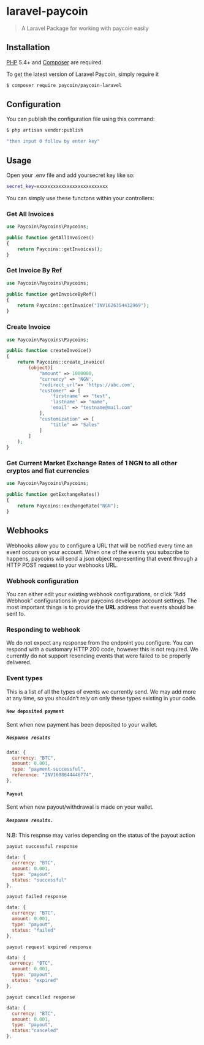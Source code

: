 # laravel-paycoin

> A Laravel Package for working with paycoin easily

## Installation

[PHP](https://php.net) 5.4+ and [Composer](https://getcomposer.org) are required.

To get the latest version of Laravel Paycoin, simply require it

```bash
$ composer require paycoin/paycoin-laravel
```

## Configuration

You can publish the configuration file using this command:

```bash
$ php artisan vendor:publish

"then input 0 follow by enter key"
```

## Usage
Open your .env file and add yoursecret key like so:

```bash
secret_key=xxxxxxxxxxxxxxxxxxxxxxxxxx
```

You can simply use these functons within your controllers: 

### Get All Invoices

```php
use Paycoin\Paycoins\Paycoins;

public function getAllInvoices()
{
    return Paycoins::getInvoices();
}
```

### Get Invoice By Ref

```php
use Paycoin\Paycoins\Paycoins;

public function getInvoiceByRef()
{
    return Paycoins::getInvoice("INV1626354432969");
}
```

### Create Invoice

```php
use Paycoin\Paycoins\Paycoins;

public function createInvoice()
{
    return Paycoins::create_invoice(
        (object)[
            "amount" => 1000000,
            "currency" => 'NGN',
            "redirect_url"=> 'https://abc.com',
            "customer" => [
                'firstname' => "test",
                'lastname' => "name",
                'email' => "testname@mail.com"
            ],
            "customization" => [
                "title" => "Sales"
            ]
        ]
    );
}
```

### Get Current Market Exchange Rates of 1 NGN to all other cryptos and fiat currencies

```php
use Paycoin\Paycoins\Paycoins;

public function getExchangeRates()
{
    return Paycoins::exchangeRate("NGN");
}
```
## Webhooks
Webhooks allow you to configure a URL that will be notified every time an event occurs on your account. When one of the events you subscribe to happens, paycoins will send a json object representing that event through a HTTP POST request to your webhooks URL.

### Webhook configuration
You can either edit your existing webhook configurations, or click “Add Webhook” configurations in your paycoins developer account settings. The most important things is to provide the <b>URL</b> address that events should be sent to.

### Responding to webhook
We do not expect any response from the endpoint you configure. You can respond with a customary HTTP 200 code, however this is not required. We currently do not support resending events that were failed to be properly delivered.

### Event types
This is a list of all the types of events we currently send. We may add more at any time, so you shouldn’t rely on only these types existing in your code.

#### `New deposited payment`
Sent when new payment has been deposited to your wallet.

##### `Response results`
```javascript
data: {
  currency: "BTC",
  amount: 0.001,
  type: "payment-successful",
  reference: "INV1608644446774",
},
```

#### `Payout`
Sent when new payout/withdrawal is made on your wallet.
##### `Response results.`
N.B: This respnse may varies depending on the status of the payout action

`payout successful response`
```javascript
data: {
  currency: "BTC",
  amount: 0.001,
  type: "payout",
  status: "successful"
},
```

`payout failed response`
```javascript
data: {
  currency: "BTC",
  amount: 0.001,
  type: "payout",
  status: "failed"
},
```
`payout request expired response`
```javascript
data: {
 currency: "BTC",
  amount: 0.001,
  type: "payout",
  status: "expired"
},
```

`payout cancelled response`
```javascript
data: {
  currency: "BTC",
  amount: 0.001,
  type: "payout",
  status:"canceled"
},
```